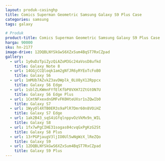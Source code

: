```yaml
---
layout: produk-casinghp
title: Comics Superman Geometric Samsung Galaxy S9 Plus Case
categories: samsung
tags: galaxy

# Produk
product-title: Comics Superman Geometric Samsung Galaxy S9 Plus Case
harga: 90000
sku: hn-2177
image-drive: 12DQBLNYSkGwS6XZxSum4BqST7RxCZpad
gallery:
  - url: 1y0uDzTpiZyzQiAZoM3Gc24aVosD8ufkd
    title: Galaxy Note 8
  - url: 14GGjCCQloqk1am2gNfJR6yRYEoTcFoB0
    title: Galaxy S6
  - url: 1mMUb7AZvkZ3avDWplk_0LU8yX12Rppcx
    title: Galaxy S6 Edge
  - url: 1sblZLKWmnFYfElKfbP8VXH72ZtGtON7U
    title: Galaxy S6 Edge Plus
  - url: 1CmtNFxexdnGMFvFK0HteUXsr1sZQwIb0
    title: Galaxy S7
  - url: 1WyyOl4XTB0ER3s9aPlR7Dmr60n8VOiHZ
    title: Galaxy S7 Edge
  - url: 1ak2B43_sqS4iGfqlnppvOzVkMx9n_WIL
    title: Galaxy S8
  - url: 1fx7wPgCIHE31sogas04cvqGxPgKzG2St
    title: Galaxy S8 Plus
  - url: 13rPGPjaugV3ljIO0Ul5wNgWzX_lReZQo
    title: Galaxy S9
  - url: 12DQBLNYSkGwS6XZxSum4BqST7RxCZpad
    title: Galaxy S9 Plus
---
```

